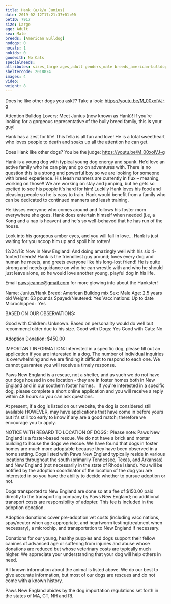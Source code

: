 ```yaml
---
title: Hank (a/k/a Junius)
date: 2019-02-12T17:21:37+01:00
petID: 7917
size: Large
age: Adult
sex: Male
breeds: [American Bulldog]
nodogs: 0
nocats: 1
nokids: 0
goodwith: No Cats
specialneeds: 
attributes: sizes_large ages_adult genders_male breeds_american-bulldog options_no-cats
sheltercode: 2018824
images: 4
video: 
weight: 8
---
```


Does he like other dogs you ask??   Take a look:  https://youtu.be/M_00xoiVJ-g

Attention Bulldog Lovers: Meet Junius (now known as Hank)! If you&#8217;re looking for a gorgeous representative of the bully breed family, this is your guy!

Hank has a zest for life! This fella is all fun and love! He is a total sweetheart who loves people to death and soaks up all the attention he can get.

Does Hank like other dogs?  You be the judge:  https://youtu.be/M_00xoiVJ-g

Hank is a young dog with typical young dog energy and spunk. He&#8217;d love an active family who he can play and go on adventures with. There is no question this is a strong and powerful boy so we are looking for someone with breed experience. His leash manners are currently in flux &#8211; meaning, working on those!! We are working on stay and jumping, but he gets so excited to see his people it's hard for him!   Luckily Hank loves his food and pleasing people so he is easy to train.  Hank would benefit from a family who can be dedicated to continued manners and leash training.

He kisses everyone who comes around and follows his foster mom everywhere she goes. Hank does entertain himself when needed (i.e, a Kong and a nap is heaven) and he's so well-behaved that he has run of the house. 

Look into his gorgeous amber eyes, and you will fall in love&#8230; Hank is just waiting for you scoop him up and spoil him rotten!

12/24/18:  Now in New England!   And doing amazingly well with his six 4-footed friends!   Hank is the friendliest guy around; loves every dog and human he meets, and greets everyone like his long-lost friend!   He is quite strong and needs guidance on who he can wrestle with and who he should just leave alone, so he would love another young, playful dog in his life.  

Email pawsjeanne@gmail.com for more glowing info about the Hankster!

Name: Junius/Hank
Breed: American Bulldog mix
Sex: Male
Age: 2.5  years old
Weight: 63 pounds
Spayed/Neutered: Yes
Vaccinations: Up to date
Microchipped:&#160; Yes

BASED ON OUR OBSERVATIONS:

Good with Children: Unknown. Based on personality would do well but recommend older due to his size.
Good with Dogs: Yes
Good with Cats: No

Adoption Donation: $450.00

IMPORTANT INFORMATION:
Interested in a specific dog, please fill out an application if you are interested in a dog. The number of individual inquiries is overwhelming and we are finding it difficult to respond to each one. We cannot guarantee you will receive a timely response.

Paws New England is a rescue, not a shelter, and as such we do not have our dogs housed in one location - they are in foster homes both in New England and in our southern foster homes. &#160; If you're interested in a specific dog, please complete a short online application and you will receive a reply within 48 hours so you can ask questions.

At present, if a dog is listed on our website, the dog is considered still available HOWEVER, may have applications that have come in before yours but it's still too early to know if any are a good match; therefore we encourage you to apply.


NOTICE WITH REGARD TO LOCATION OF DOGS: &#160;Please note: Paws New England is a foster-based rescue. We do not have a brick and mortar building to house the dogs we rescue. We have found that dogs in foster homes are much more adoptable because they have been observed in a home setting. Dogs listed with Paws New England typically reside in various locations throughout the south (primarily Tennessee, Texas, and Arkansas) and New England (not necessarily in the state of Rhode Island). You will be notified by the adoption coordinator of the location of the dog you are interested in so you have the ability to decide whether to pursue adoption or not.

Dogs transported to New England are done so at a fee of $150.00 paid directly to the transporting company by Paws New England; no additional transport costs are responsibility of adopter. This fee is included in the adoption donation.

Adoption donations cover pre-adoption vet costs (including vaccinations, spay/neuter when age appropriate, and heartworm testing/treatment when necessary), a microchip, and transportation to New England if necessary.

Donations for our young, healthy puppies and dogs support their fellow canines of advanced age or suffering from injuries and abuse whose donations are reduced but whose veterinary costs are typically much higher. We appreciate your understanding that your dog will help others in need.

All known information about the animal is listed above. We do our best to give accurate information, but most of our dogs are rescues and do not come with a known history.

Paws New England abides by the dog importation regulations set forth in the states of MA, CT, NH and RI.